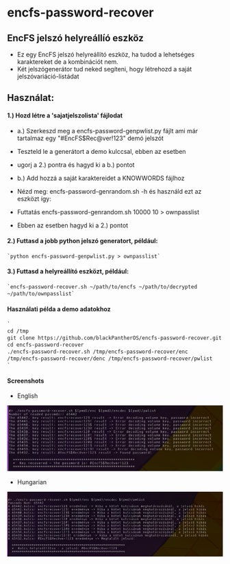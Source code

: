 # encfs-password-recover
EncFS jelszó helyreállíó eszköz 
----------------------------
- Ez egy EncFS jelszó helyreállító eszköz, ha tudod a lehetséges karaktereket de a kombinációt nem. 
- Két jelszógenerátor tud neked segíteni, hogy létrehozd a saját jelszóvariáció-listádat

Használat:
----------------------------
#### 1.) Hozd létre a 'sajatjelszolista' fájlodat
-    a.) Szerkeszd meg a encfs-password-genpwlist.py fájlt ami már tartalmaz egy "#EncFS$Rec@ver!123" demó jelszót
-	Teszteld le a generátort a demo kulccsal, ebben az esetben
-	ugorj a 2.) pontra és hagyd ki a b.) pontot

-    b.) Add hozzá a saját karaktereidet a KNOWWORDS fájlhoz
-	Nézd meg: encfs-password-genrandom.sh -h és használd ezt az eszközt így:
-	Futtatás encfs-password-genrandom.sh 10000 10 > ownpasslist
-	Ebben az esetben hagyd ki a 2.) pontot

#### 2.) Futtasd a jobb python jelszó generatort, például: 
    `python encfs-password-genpwlist.py > ownpasslist`
    
#### 3.) Futtasd a helyreállító eszközt, például: 
    `encfs-password-recover.sh ~/path/to/encfs ~/path/to/decrypted ~/path/to/ownpasslist`
    
#### Használati példa a demo adatokhoz
    `
    cd /tmp
    git clone https://github.com/blackPantherOS/encfs-password-recover.git
    cd encfs-password-recover
    ./encfs-password-recover.sh /tmp/encfs-password-recover/enc /tmp/encfs-password-recover/denc /tmp/encfs-password-recover/pwlist
    `
#### Screenshots
- English

![recover_en](https://github.com/blackPantherOS/encfs-password-recover/blob/master/screenshots/recover_en.png)

- Hungarian

![recover_hu](https://github.com/blackPantherOS/encfs-password-recover/blob/master/screenshots/recover_hu.png)


